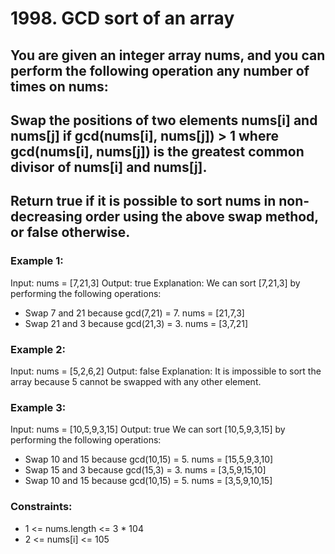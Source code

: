 
# 1998. GCD sort of an array
## You are given an integer array nums, and you can perform the following operation any number of times on nums:
## Swap the positions of two elements nums[i] and nums[j] if gcd(nums[i], nums[j]) > 1 where gcd(nums[i], nums[j]) is the greatest common divisor of nums[i] and nums[j].
## Return true if it is possible to sort nums in non-decreasing order using the above swap method, or false otherwise.

 

### Example 1:

Input: nums = [7,21,3]
Output: true
Explanation: We can sort [7,21,3] by performing the following operations:
- Swap 7 and 21 because gcd(7,21) = 7. nums = [21,7,3]
- Swap 21 and 3 because gcd(21,3) = 3. nums = [3,7,21]

### Example 2:

Input: nums = [5,2,6,2]
Output: false
Explanation: It is impossible to sort the array because 5 cannot be swapped with any other element.

### Example 3:

Input: nums = [10,5,9,3,15]
Output: true
We can sort [10,5,9,3,15] by performing the following operations:
- Swap 10 and 15 because gcd(10,15) = 5. nums = [15,5,9,3,10]
- Swap 15 and 3 because gcd(15,3) = 3. nums = [3,5,9,15,10]
- Swap 10 and 15 because gcd(10,15) = 5. nums = [3,5,9,10,15]


### Constraints:

- 1 <= nums.length <= 3 * 104
- 2 <= nums[i] <= 105

